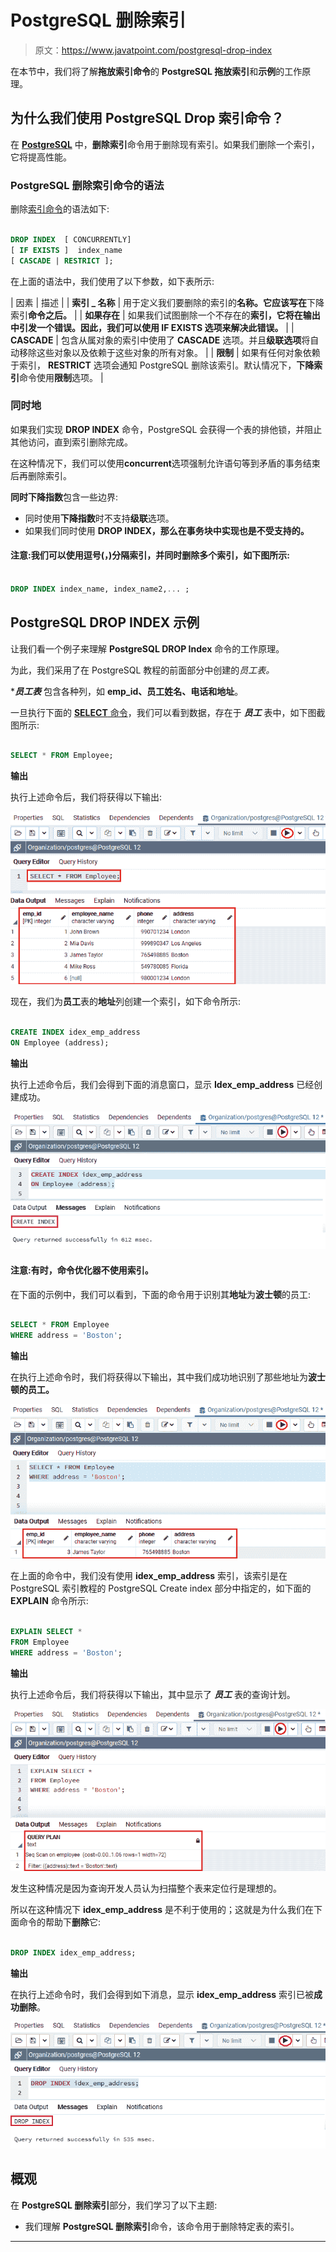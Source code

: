 # PostgreSQL 删除索引

> 原文：<https://www.javatpoint.com/postgresql-drop-index>

在本节中，我们将了解**拖放索引命令**的 **PostgreSQL 拖放索引**和**示例**的工作原理。

## 为什么我们使用 PostgreSQL Drop 索引命令？

在 **[PostgreSQL](https://www.javatpoint.com/postgresql-tutorial)** 中，**删除索引**命令用于删除现有索引。如果我们删除一个索引，它将提高性能。

### PostgreSQL 删除索引命令的语法

删除[索引命令](postgresql-indexes)的语法如下:

```sql

DROP INDEX  [ CONCURRENTLY]
[ IF EXISTS ]  index_name 
[ CASCADE | RESTRICT ];

```

在上面的语法中，我们使用了以下参数，如下表所示:

| 因素 | 描述 |
| **索引 _ 名称** | 用于定义我们要删除的索引的**名称。它应该写在**下降索引**命令之后。** |
| **如果存在** | 如果我们试图删除一个不存在的**索引，它将在输出中引发一个错误。因此，我们可以使用 **IF EXISTS** 选项来解决此错误。** |
| **CASCADE** | 包含从属对象的索引中使用了 **CASCADE** 选项。并且**级联选项**将自动移除这些对象以及依赖于这些对象的所有对象。 |
| **限制** | 如果有任何对象依赖于索引， **RESTRICT** 选项会通知 PostgreSQL 删除该索引。默认情况下，**下降索引**命令使用**限制**选项。 |

### 同时地

如果我们实现 **DROP INDEX** 命令，PostgreSQL 会获得一个表的排他锁，并阻止其他访问，直到索引删除完成。

在这种情况下，我们可以使用**concurrent**选项强制允许语句等到矛盾的事务结束后再删除索引。

**同时下降指数**包含一些边界:

*   同时使用**下降指数**时不支持**级联**选项。
*   如果我们同时使用 **DROP INDEX，那么在事务块中实现也是不受支持的。**

#### 注意:我们可以使用逗号(，)分隔索引，并同时删除多个索引，如下图所示:

```sql

DROP INDEX index_name, index_name2,... ;

```

## PostgreSQL DROP INDEX 示例

让我们看一个例子来理解 **PostgreSQL DROP Index** 命令的工作原理。

为此，我们采用了在 PostgreSQL 教程的前面部分中创建的*员工表。*

 ****员工表*** 包含各种列，如 **emp_id、员工姓名、电话和地址**。

一旦执行下面的 [**SELECT** 命令](https://www.javatpoint.com/postgresql-select)，我们可以看到数据，存在于 ***员工*** 表中，如下图截图所示:

```sql

SELECT * FROM Employee;

```

**输出**

执行上述命令后，我们将获得以下输出:

![PostgreSQL Drop Index](img/91795705d3cbca848bf43fd29e09ad09.png)

现在，我们为**员工**表的**地址**列创建一个索引，如下命令所示:

```sql

CREATE INDEX idex_emp_address 
ON Employee (address);

```

**输出**

执行上述命令后，我们会得到下面的消息窗口，显示 **Idex_emp_address** 已经创建成功。

![PostgreSQL Drop Index](img/852d8bb2a92b67368498e5634e0f92eb.png)

#### 注意:有时，命令优化器不使用索引。

在下面的示例中，我们可以看到，下面的命令用于识别其**地址**为**波士顿**的员工:

```sql

SELECT * FROM Employee
WHERE address = 'Boston';

```

**输出**

在执行上述命令时，我们将获得以下输出，其中我们成功地识别了那些地址为**波士顿的员工。**

![PostgreSQL Drop Index](img/723ed16e6c32a3a562151a88f44b0433.png)

在上面的命令中，我们没有使用 **idex_emp_address** 索引，该索引是在 PostgreSQL 索引教程的 PostgreSQL Create index 部分中指定的，如下面的 **EXPLAIN** 命令所示:

```sql

EXPLAIN SELECT *
FROM Employee
WHERE address = 'Boston';

```

**输出**

执行上述命令后，我们将获得以下输出，其中显示了 ***员工*** 表的查询计划。

![PostgreSQL Drop Index](img/b4a6b232707f28e111e4c2eb331f17cc.png)

发生这种情况是因为查询开发人员认为扫描整个表来定位行是理想的。

所以在这种情况下 **idex_emp_address** 是不利于使用的；这就是为什么我们在下面命令的帮助下**删除**它:

```sql

DROP INDEX idex_emp_address;

```

**输出**

在执行上述命令时，我们会得到如下消息，显示 **idex_emp_address** 索引已被**成功删除**。

![PostgreSQL Drop Index](img/f864f371ad820073fbd4a36262fdcdd7.png)

## 概观

在 **PostgreSQL 删除索引**部分，我们学习了以下主题:

*   我们理解 **PostgreSQL 删除索引**命令，该命令用于删除特定表的索引。

* * **